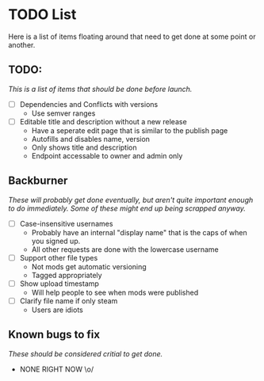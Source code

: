 # TODO List
Here is a list of items floating around that need to get done at some point or another.

## TODO:
*This is a list of items that should be done before launch.*

- [ ] Dependencies and Conflicts with versions
  * Use semver ranges
- [ ] Editable title and description without a new release
  * Have a seperate edit page that is similar to the publish page
  * Autofills and disables name, version
  * Only shows title and description
  * Endpoint accessable to owner and admin only

## Backburner
*These will probably get done eventually, but aren't quite important enough to do immediately. Some of these might end up being scrapped anyway.*

- [ ] Case-insensitive usernames
  * Probably have an internal "display name" that is the caps of when you signed up.
  * All other requests are done with the lowercase username
- [ ] Support other file types
  * Not mods get automatic versioning
  * Tagged appropriately
- [ ] Show upload timestamp
  * Will help people to see when mods were published
- [ ] Clarify file name if only steam
  * Users are idiots

## Known bugs to fix
*These should be considered critial to get done.*

* NONE RIGHT NOW \o/
